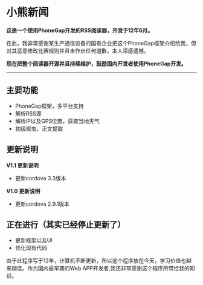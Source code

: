 小熊新闻	
=====================


**这是一个使用PhoneGap开发的RSS阅读器，开发于12年6月。**

在此，我非常感谢某生产通信设备的国有企业把这个PhoneGap框架介绍给我，但对其恶意修改比赛规则并且未作出任何道歉，本人深感遗憾。

**现在把整个阅读器开源并且持续维护，鼓励国内开发者使用PhoneGap开发。**

----------

主要功能
----

 - PhoneGap框架，多平台支持
 - 解析RSS源
 - 解析IP以及GPS位置，获取当地天气
 - 初级爬虫，正文提取

更新说明
----

**V1.1 更新说明**

 - 更新cordova 3.3版本

**V1.0 更新说明**

 - 更新cordova 2.9.1版本

正在进行（其实已经停止更新了）
----

 - 更新框架以及UI
 - 优化现有代码


由于此程序写于12年，计算机不断更新，所以这个程序放在今天，学习价值也越来越低。作为国内最早期的Web APP开发者,我还非常感谢这个程序所带给我的知识。
